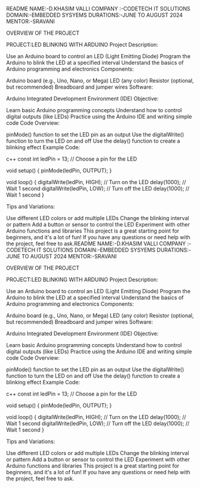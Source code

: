 README
NAME:-D.KHASIM VALLI COMPANY :-CODETECH IT SOLUTIONS DOMAIN:-EMBEDDED SYSYEMS DURATIONS:-JUNE TO AUGUST 2024 MENTOR:-SRAVANI

OVERVIEW OF THE PROJECT

PROJECT:LED BLINKING WITH ARDUINO Project Description:

Use an Arduino board to control an LED (Light Emitting Diode)
Program the Arduino to blink the LED at a specified interval
Understand the basics of Arduino programming and electronics
Components:

Arduino board (e.g., Uno, Nano, or Mega)
LED (any color)
Resistor (optional, but recommended)
Breadboard and jumper wires
Software:

Arduino Integrated Development Environment (IDE)
Objective:

Learn basic Arduino programming concepts
Understand how to control digital outputs (like LEDs)
Practice using the Arduino IDE and writing simple code
Code Overview:

pinMode() function to set the LED pin as an output
Use the digitalWrite() function to turn the LED on and off
Use the delay() function to create a blinking effect
Example Code:

c++ const int ledPin = 13; // Choose a pin for the LED

void setup() { pinMode(ledPin, OUTPUT); }

void loop() { digitalWrite(ledPin, HIGH); // Turn on the LED delay(1000); // Wait 1 second digitalWrite(ledPin, LOW); // Turn off the LED delay(1000); // Wait 1 second }

Tips and Variations:

Use different LED colors or add multiple LEDs
Change the blinking interval or pattern
Add a button or sensor to control the LED
Experiment with other Arduino functions and libraries
This project is a great starting point for beginners, and it's a lot of fun! If you have any questions or need help with the project, feel free to ask.README
NAME:-D.KHASIM VALLI COMPANY :-CODETECH IT SOLUTIONS DOMAIN:-EMBEDDED SYSYEMS DURATIONS:-JUNE TO AUGUST 2024 MENTOR:-SRAVANI

OVERVIEW OF THE PROJECT

PROJECT:LED BLINKING WITH ARDUINO Project Description:

Use an Arduino board to control an LED (Light Emitting Diode)
Program the Arduino to blink the LED at a specified interval
Understand the basics of Arduino programming and electronics
Components:

Arduino board (e.g., Uno, Nano, or Mega)
LED (any color)
Resistor (optional, but recommended)
Breadboard and jumper wires
Software:

Arduino Integrated Development Environment (IDE)
Objective:

Learn basic Arduino programming concepts
Understand how to control digital outputs (like LEDs)
Practice using the Arduino IDE and writing simple code
Code Overview:

pinMode() function to set the LED pin as an output
Use the digitalWrite() function to turn the LED on and off
Use the delay() function to create a blinking effect
Example Code:

c++ const int ledPin = 13; // Choose a pin for the LED

void setup() { pinMode(ledPin, OUTPUT); }

void loop() { digitalWrite(ledPin, HIGH); // Turn on the LED delay(1000); // Wait 1 second digitalWrite(ledPin, LOW); // Turn off the LED delay(1000); // Wait 1 second }

Tips and Variations:

Use different LED colors or add multiple LEDs
Change the blinking interval or pattern
Add a button or sensor to control the LED
Experiment with other Arduino functions and libraries
This project is a great starting point for beginners, and it's a lot of fun! If you have any questions or need help with the project, feel free to ask.
